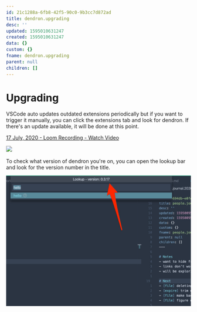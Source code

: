 ```yaml
---
id: 21c1288a-6fb8-42f5-90c0-9b3cc7d872ad
title: dendron.upgrading
desc: ''
updated: 1595010631247
created: 1595010631247
data: {}
custom: {}
fname: dendron.upgrading
parent: null
children: []
---
```


# Upgrading


VSCode auto updates outdated extensions periodically but if you want to trigger it manually, you can click the extensions tab and look for dendron. If there's an update available, it will be done at this point.

<a href="https://www.loom.com/share/796a10cab7204733877e7f708b6aaaca"> <p>17 July, 2020 - Loom Recording - Watch Video</p> <img style="max-width:300px;" src="https://cdn.loom.com/sessions/thumbnails/796a10cab7204733877e7f708b6aaaca-with-play.gif"> </a>

To check what version of dendron you're on, you can open the lookup bar and look for the version number in the title. 

![](assets/2020-07-17-11-40-55.png)